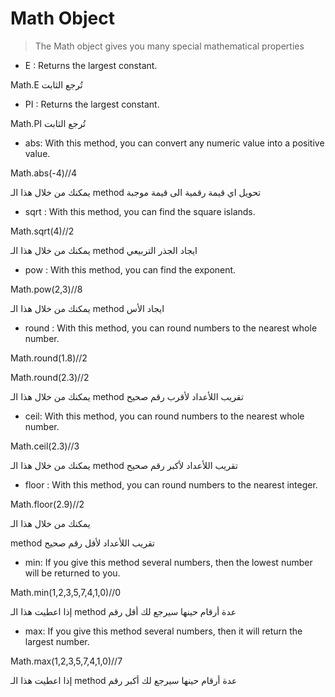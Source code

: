 # Math Object
>The Math object gives you many special mathematical properties

* E : Returns the largest constant.

Math.E
 تُرجع  الثابت

* PI : Returns the largest constant.

Math.PI تُرجع  الثابت

* abs: With this method, you can convert any numeric value into a positive value.

Math.abs(-4)//4

 يمكنك من خلال هذا الـ 
 method تحويل اي قيمة رقمية الى قيمة موجبة 
* sqrt : With this method, you can find the square islands.

Math.sqrt(4)//2

يمكنك من خلال هذا الـ 
method ايجاد الجذر التربيعي

 * pow : With this method, you can find the exponent.

Math.pow(2,3)//8

يمكنك من خلال هذا الـ 
method ايجاد الأس

 * round : With this method, you can round numbers to the nearest whole number.

Math.round(1.8)//2

Math.round(2.3)//2

يمكنك من خلال هذا الـ 
method تقريب اللأعداد لأقرب رقم صحيح 
* ceil: With this method, you can round numbers to the nearest whole number.

Math.ceil(2.3)//3

يمكنك من خلال هذا الـ 
method تقريب اللأعداد لأكبر رقم صحيح 

* floor : With this method, you can round numbers to the nearest integer.

Math.floor(2.9)//2


يمكنك من خلال هذا الـ 

method تقريب اللأعداد لأقل رقم صحيح

* min: If you give this method several numbers, then the lowest number will be returned to you.

Math.min(1,2,3,5,7,4,1,0)//0

إذا اعطيت هذا الـ 
method عدة أرقام حينها سيرجع لك أقل رقم

*  max: If you give this method several numbers, then it will return the largest number.

Math.max(1,2,3,5,7,4,1,0)//7


إذا اعطيت هذا الـ 
method عدة أرقام حينها سيرجع لك أكبر رقم
